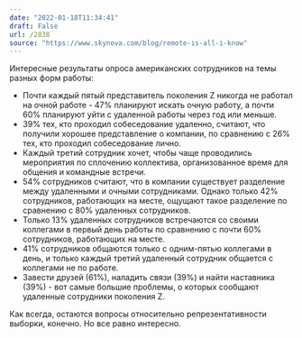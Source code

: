 ```yaml
---
date: "2022-01-18T11:34:41"
draft: False
url: /2838
source: "https://www.skynova.com/blog/remote-is-all-i-know"
---
```


Интересные результаты опроса американских сотрудников на темы разных форм работы:
 - Почти каждый пятый представитель поколения Z никогда не работал на очной работе - 47% планируют искать очную работу, а почти 60% планируют уйти с удаленной работы через год или меньше. 
- 39% тех, кто проходил собеседование удаленно, считают, что получили хорошее представление о компании, по сравнению с 26% тех, кто проходил собеседование лично. 
- Каждый третий сотрудник хочет, чтобы чаще проводились мероприятия по сплочению коллектива, организованное время для общения и командные встречи. 
- 54% сотрудников считают, что в компании существует разделение между удаленными и очными сотрудниками. Однако только 42% сотрудников, работающих на месте, ощущают такое разделение по сравнению с 80% удаленных сотрудников. 
- Только 13% удаленных сотрудников встречаются со своими коллегами в первый день работы по сравнению с почти 60% сотрудников, работающих на месте.  
- 41% сотрудников общаются только с одним-пятью коллегами в день, и только каждый третий удаленный сотрудник общается с коллегами не по работе. 
- Завести друзей (61%), наладить связи (39%) и найти наставника (39%) - вот самые большие проблемы, о которых сообщают удаленные сотрудники поколения Z. 

Как всегда, остаются вопросы относительно репрезентативности выборки, конечно. Но все равно интересно.
